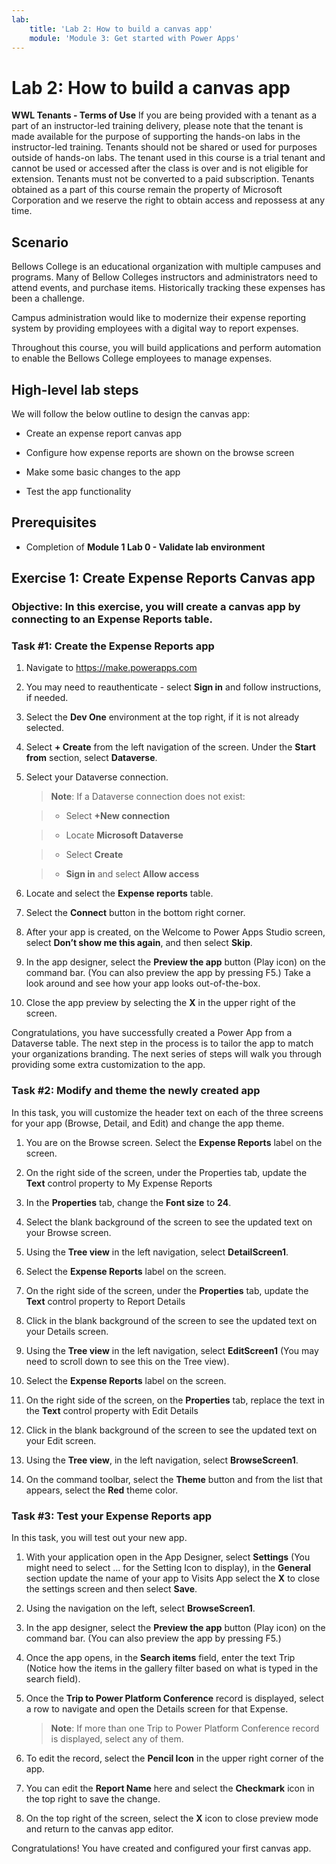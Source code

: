 ```yaml
---
lab:
    title: 'Lab 2: How to build a canvas app'
    module: 'Module 3: Get started with Power Apps'
---
```


# Lab 2: How to build a canvas app

**WWL Tenants - Terms of Use**
If you are being provided with a tenant as a part of an instructor-led training delivery, please note that the tenant is made available for the purpose of supporting the hands-on labs in the instructor-led training. 
Tenants should not be shared or used for purposes outside of hands-on labs. The tenant used in this course is a trial tenant and cannot be used or accessed after the class is over and is not eligible for extension. 
Tenants must not be converted to a paid subscription. Tenants obtained as a part of this course remain the property of Microsoft Corporation and we reserve the right to obtain access and repossess at any time. 

## Scenario

Bellows College is an educational organization with multiple campuses and programs. Many of Bellow Colleges instructors and administrators need to attend events, and purchase items. Historically tracking these expenses has been a challenge. 

Campus administration would like to modernize their expense reporting system by providing employees with a digital way to report expenses. 

Throughout this course, you will build applications and perform automation to enable the Bellows College employees to manage expenses. 


## High-level lab steps

We will follow the below outline to design the canvas app:

- Create an expense report canvas app 

- Configure how expense reports are shown on the browse screen

- Make some basic changes to the app

- Test the app functionality

## Prerequisites

- Completion of **Module 1 Lab 0 - Validate lab environment**

## Exercise 1: Create Expense Reports Canvas app

### Objective: In this exercise, you will create a canvas app by connecting to an Expense Reports table.

### Task #1: Create the Expense Reports app

1. Navigate to https://make.powerapps.com

1. You may need to reauthenticate - select **Sign in** and follow instructions, if needed.

1. Select the **Dev One** environment at the top right, if it is not already selected.

1. Select **+ Create** from the left navigation of the screen. Under the **Start from** section, select **Dataverse**.

1. Select your Dataverse connection.

    >**Note**: If a Dataverse connection does not exist:

    >	- Select **+New connection**

    >	- Locate **Microsoft Dataverse**

    >	- Select **Create**

    >	- **Sign in** and select **Allow access**

1. Locate and select the **Expense reports** table.

1. Select the **Connect** button in the bottom right corner.

1. After your app is created, on the Welcome to Power Apps Studio screen, select **Don’t show me this again**, and then select **Skip**.

1. In the app designer, select the **Preview the app** button (Play icon) on the command bar. (You can also preview the app by pressing F5.) Take a look around and see how your app looks out-of-the-box.

1. Close the app preview by selecting the **X** in the upper right of the screen.

Congratulations, you have successfully created a Power App from a Dataverse table. The next step in the process is to tailor the app to match your organizations branding. The next series of steps will walk you through providing some extra customization to the app.

### Task #2: Modify and theme the newly created app

In this task, you will customize the header text on each of the three screens for your app (Browse, Detail, and Edit) and change the app theme.

1. You are on the Browse screen. Select the **Expense Reports** label on the screen.

1. On the right side of the screen, under the Properties tab, update the **Text** control property to My Expense Reports

1. In the **Properties** tab, change the **Font size** to **24**.

1. Select the blank background of the screen to see the updated text on your Browse screen.

1. Using the **Tree view** in the left navigation, select **DetailScreen1**.

1. Select the **Expense Reports** label on the screen.

1. On the right side of the screen, under the **Properties** tab, update the **Text** control property to Report Details

1. Click in the blank background of the screen to see the updated text on your Details screen.

1. Using the **Tree view** in the left navigation, select **EditScreen1** (You may need to scroll down to see this on the Tree view).

1. Select the **Expense Reports** label on the screen.

1. On the right side of the screen, on the **Properties** tab, replace the text in the **Text** control property with Edit Details

1. Click in the blank background of the screen to see the updated text on your Edit screen.

1. Using the **Tree view**, in the left navigation, select **BrowseScreen1**.

1. On the command toolbar, select the **Theme** button and from the list that appears, select the **Red** theme color.

### Task #3: Test your Expense Reports app

In this task, you will test out your new app.

1. With your application open in the App Designer, select **Settings** (You might need to select … for the Setting Icon to display), in the **General** section update the name of your app to Visits App select the **X** to close the settings screen and then select **Save**.

1. Using the navigation on the left, select **BrowseScreen1**.

1. In the app designer, select the **Preview the app** button (Play icon) on the command bar. (You can also preview the app by pressing F5.)

1. Once the app opens, in the **Search items** field, enter the text Trip (Notice how the items in the gallery filter based on what is typed in the search field).

1. Once the **Trip to Power Platform Conference** record is displayed, select a row to navigate and open the Details screen for that Expense.
 
    >**Note**: If more than one Trip to Power Platform Conference record is displayed, select any of them.

1. To edit the record, select the **Pencil Icon** in the upper right corner of the app.

1. You can edit the **Report Name** here and select the **Checkmark** icon in the top right to save the change.

1. On the top right of the screen, select the **X** icon to close preview mode and return to the canvas app editor.

Congratulations! You have created and configured your first canvas app.

 
